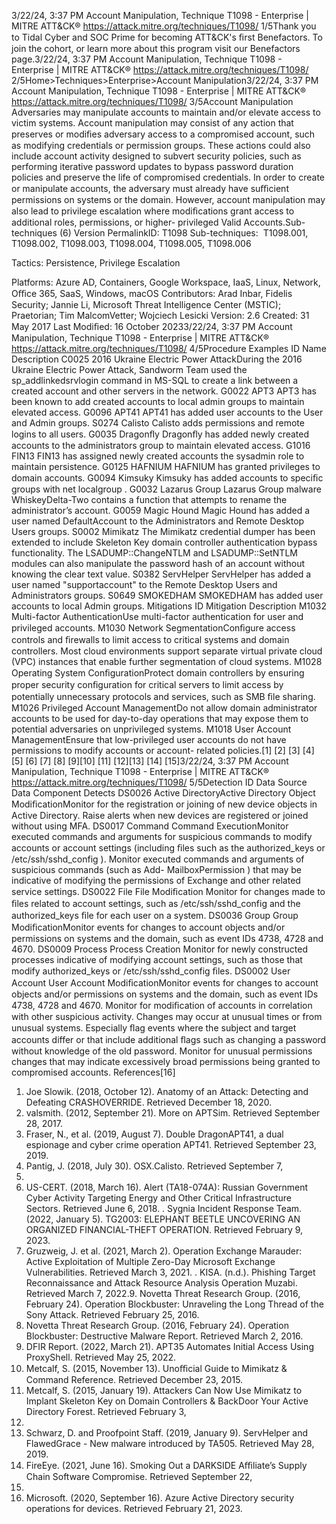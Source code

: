 3/22/24, 3:37 PM Account Manipulation, Technique T1098 - Enterprise | MITRE ATT&CK®
https://attack.mitre.org/techniques/T1098/ 1/5Thank you to Tidal Cyber and SOC Prime for becoming ATT&CK's ﬁrst Benefactors. To join the cohort, or learn more about this program visit our
Benefactors page.3/22/24, 3:37 PM Account Manipulation, Technique T1098 - Enterprise | MITRE ATT&CK®
https://attack.mitre.org/techniques/T1098/ 2/5Home>Techniques>Enterprise>Account Manipulation3/22/24, 3:37 PM Account Manipulation, Technique T1098 - Enterprise | MITRE ATT&CK®
https://attack.mitre.org/techniques/T1098/ 3/5Account Manipulation
Adversaries may manipulate accounts to maintain and/or elevate access to victim systems. Account manipulation may consist of any
action that preserves or modiﬁes adversary access to a compromised account, such as modifying credentials or permission groups. These
actions could also include account activity designed to subvert security policies, such as performing iterative password updates to bypass
password duration policies and preserve the life of compromised credentials.
In order to create or manipulate accounts, the adversary must already have suﬃcient permissions on systems or the domain. However,
account manipulation may also lead to privilege escalation where modiﬁcations grant access to additional roles, permissions, or higher-
privileged Valid Accounts.Sub-techniques (6)
Version PermalinkID: T1098
Sub-techniques:  T1098.001, T1098.002, T1098.003, T1098.004, T1098.005, T1098.006

Tactics: Persistence, Privilege Escalation

Platforms: Azure AD, Containers, Google Workspace, IaaS, Linux, Network, Oﬃce 365, SaaS, Windows, macOS
Contributors: Arad Inbar, Fidelis Security; Jannie Li, Microsoft Threat Intelligence Center (MSTIC); Praetorian; Tim MalcomVetter;
Wojciech Lesicki
Version: 2.6
Created: 31 May 2017
Last Modiﬁed: 16 October 20233/22/24, 3:37 PM Account Manipulation, Technique T1098 - Enterprise | MITRE ATT&CK®
https://attack.mitre.org/techniques/T1098/ 4/5Procedure Examples
ID Name Description
C0025 2016 Ukraine
Electric Power
AttackDuring the 2016 Ukraine Electric Power Attack, Sandworm Team used the sp\_addlinkedsrvlogin
command in MS-SQL to create a link between a created account and other servers in the network.
G0022 APT3 APT3 has been known to add created accounts to local admin groups to maintain elevated access.
G0096 APT41 APT41 has added user accounts to the User and Admin groups.
S0274 Calisto Calisto adds permissions and remote logins to all users.
G0035 Dragonﬂy Dragonﬂy has added newly created accounts to the administrators group to maintain elevated access.
G1016 FIN13 FIN13 has assigned newly created accounts the sysadmin role to maintain persistence.
G0125 HAFNIUM HAFNIUM has granted privileges to domain accounts.
G0094 Kimsuky Kimsuky has added accounts to speciﬁc groups with net localgroup .
G0032 Lazarus Group Lazarus Group malware WhiskeyDelta-Two contains a function that attempts to rename the
administrator’s account.
G0059 Magic Hound Magic Hound has added a user named DefaultAccount to the Administrators and Remote Desktop
Users groups.
S0002 Mimikatz The Mimikatz credential dumper has been extended to include Skeleton Key domain controller
authentication bypass functionality. The LSADUMP::ChangeNTLM and LSADUMP::SetNTLM modules
can also manipulate the password hash of an account without knowing the clear text value.
S0382 ServHelper ServHelper has added a user named "supportaccount" to the Remote Desktop Users and
Administrators groups.
S0649 SMOKEDHAM SMOKEDHAM has added user accounts to local Admin groups.
Mitigations
ID Mitigation Description
M1032 Multi-factor
AuthenticationUse multi-factor authentication for user and privileged accounts.
M1030 Network
SegmentationConﬁgure access controls and ﬁrewalls to limit access to critical systems and domain controllers.
Most cloud environments support separate virtual private cloud (VPC) instances that enable further
segmentation of cloud systems.
M1028 Operating System
ConﬁgurationProtect domain controllers by ensuring proper security conﬁguration for critical servers to limit
access by potentially unnecessary protocols and services, such as SMB ﬁle sharing.
M1026 Privileged Account
ManagementDo not allow domain administrator accounts to be used for day-to-day operations that may expose
them to potential adversaries on unprivileged systems.
M1018 User Account
ManagementEnsure that low-privileged user accounts do not have permissions to modify accounts or account-
related policies.[1]
[2]
[3]
[4]
[5]
[6]
[7]
[8]
[9][10]
[11]
[12][13]
[14]
[15]3/22/24, 3:37 PM Account Manipulation, Technique T1098 - Enterprise | MITRE ATT&CK®
https://attack.mitre.org/techniques/T1098/ 5/5Detection
ID Data Source Data Component Detects
DS0026 Active DirectoryActive Directory
Object
ModiﬁcationMonitor for the registration or joining of new device objects in Active Directory. Raise
alerts when new devices are registered or joined without using MFA.
DS0017 Command Command
ExecutionMonitor executed commands and arguments for suspicious commands to modify
accounts or account settings (including ﬁles such as the authorized\_keys or
/etc/ssh/sshd\_config ).
Monitor executed commands and arguments of suspicious commands (such as Add-
MailboxPermission ) that may be indicative of modifying the permissions of
Exchange and other related service settings.
DS0022 File File Modiﬁcation Monitor for changes made to ﬁles related to account settings, such as
/etc/ssh/sshd\_config and the authorized\_keys ﬁle for each user on a system.
DS0036 Group Group
ModiﬁcationMonitor events for changes to account objects and/or permissions on systems and
the domain, such as event IDs 4738, 4728 and 4670.
DS0009 Process Process Creation Monitor for newly constructed processes indicative of modifying account settings,
such as those that modify authorized\_keys or /etc/ssh/sshd\_config ﬁles.
DS0002 User Account User Account
ModiﬁcationMonitor events for changes to account objects and/or permissions on systems and
the domain, such as event IDs 4738, 4728 and 4670. Monitor for modiﬁcation of
accounts in correlation with other suspicious activity. Changes may occur at unusual
times or from unusual systems. Especially ﬂag events where the subject and target
accounts differ or that include additional ﬂags such as changing a password without
knowledge of the old password.
Monitor for unusual permissions changes that may indicate excessively broad
permissions being granted to compromised accounts.
References[16]
1. Joe Slowik. (2018, October 12). Anatomy of an Attack:
Detecting and Defeating CRASHOVERRIDE. Retrieved
December 18, 2020.
2. valsmith. (2012, September 21). More on APTSim. Retrieved
September 28, 2017.
3. Fraser, N., et al. (2019, August 7). Double DragonAPT41, a
dual espionage and cyber crime operation APT41. Retrieved
September 23, 2019.
4. Pantig, J. (2018, July 30). OSX.Calisto. Retrieved September 7,
2018.
5. US-CERT. (2018, March 16). Alert (TA18-074A): Russian
Government Cyber Activity Targeting Energy and Other Critical
Infrastructure Sectors. Retrieved June 6, 2018.
. Sygnia Incident Response Team. (2022, January 5). TG2003:
ELEPHANT BEETLE UNCOVERING AN ORGANIZED
FINANCIAL-THEFT OPERATION. Retrieved February 9, 2023.
7. Gruzweig, J. et al. (2021, March 2). Operation Exchange
Marauder: Active Exploitation of Multiple Zero-Day Microsoft
Exchange Vulnerabilities. Retrieved March 3, 2021.
. KISA. (n.d.). Phishing Target Reconnaissance and Attack
Resource Analysis Operation Muzabi. Retrieved March 7,
2022.9. Novetta Threat Research Group. (2016, February 24).
Operation Blockbuster: Unraveling the Long Thread of the
Sony Attack. Retrieved February 25, 2016.
10. Novetta Threat Research Group. (2016, February 24).
Operation Blockbuster: Destructive Malware Report. Retrieved
March 2, 2016.
11. DFIR Report. (2022, March 21). APT35 Automates Initial
Access Using ProxyShell. Retrieved May 25, 2022.
12. Metcalf, S. (2015, November 13). Unoﬃcial Guide to Mimikatz
& Command Reference. Retrieved December 23, 2015.
13. Metcalf, S. (2015, January 19). Attackers Can Now Use
Mimikatz to Implant Skeleton Key on Domain Controllers &
BackDoor Your Active Directory Forest. Retrieved February 3,
2015.
14. Schwarz, D. and Proofpoint Staff. (2019, January 9).
ServHelper and FlawedGrace - New malware introduced by
TA505. Retrieved May 28, 2019.
15. FireEye. (2021, June 16). Smoking Out a DARKSIDE Aﬃliate’s
Supply Chain Software Compromise. Retrieved September 22,
2021.
1. Microsoft. (2020, September 16). Azure Active Directory
security operations for devices. Retrieved February 21, 2023.